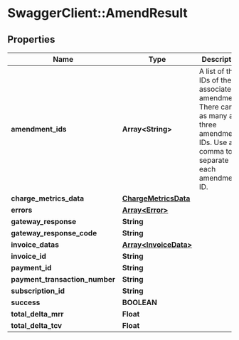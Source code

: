 # SwaggerClient::AmendResult

## Properties
Name | Type | Description | Notes
------------ | ------------- | ------------- | -------------
**amendment_ids** | **Array&lt;String&gt;** | A list of the IDs of the associated amendments. There can be as many as three amendment IDs. Use a comma to separate each amendment ID.  | [optional] 
**charge_metrics_data** | [**ChargeMetricsData**](ChargeMetricsData.md) |  | [optional] 
**errors** | [**Array&lt;Error&gt;**](Error.md) |  | [optional] 
**gateway_response** | **String** |  | [optional] 
**gateway_response_code** | **String** |  | [optional] 
**invoice_datas** | [**Array&lt;InvoiceData&gt;**](InvoiceData.md) |  | [optional] 
**invoice_id** | **String** |  | [optional] 
**payment_id** | **String** |  | [optional] 
**payment_transaction_number** | **String** |  | [optional] 
**subscription_id** | **String** |  | [optional] 
**success** | **BOOLEAN** |  | [optional] 
**total_delta_mrr** | **Float** |  | [optional] 
**total_delta_tcv** | **Float** |  | [optional] 


